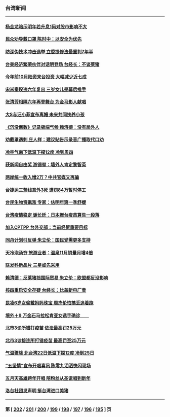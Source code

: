 ### 台湾新闻
---
#### [杨金龙暗示明年若升息1码对股市影响不大](../../pages/ncid1349361/n13391202.md) 
#### [民众劝导戴口罩 陈时中：以安全为优先](../../pages/ncid1349361/n13391253.md) 
#### [防深伪技术冲击选举 立委提修法最重判7年半](../../pages/ncid1349361/n13391258.md) 
#### [台美经济繁荣伙伴对话明登场 台经长：不谈莱猪](../../pages/ncid1349361/n13391246.md) 
#### [今年前10月陆资来台投资 大幅减少近七成](../../pages/ncid1349361/n13391208.md) 
#### [宋米秦睽违六年复出 三岁女儿是幕后推手](../../pages/ncid1349361/n13390882.md) 
#### [张清芳相隔六年再登舞台 为金马影人献唱](../../pages/ncid1349361/n13390751.md) 
#### [大S与汪小菲宣布离婚 未来共同扶养小孩](../../pages/ncid1349361/n13390513.md) 
#### [《沉没倒数》记录极端气候 赖清德：没有局外人](../../pages/ncid1349361/n13391007.md) 
#### [劝戴罩遇刺 庄人祥：建议贴告示录音广播取代口劝](../../pages/ncid1349361/n13390813.md) 
#### [冷空气南下低温下探12度 冷到周四](../../pages/ncid1349361/n13389107.md) 
#### [获新闻自由奖 游锡堃：墙外人肯定黎智英](../../pages/ncid1349361/n13389293.md) 
#### [两岸统一收入增2万？中共官媒又再骗](../../pages/ncid1349361/n13389295.md) 
#### [台捷运三莺线意外3死 遭罚84万暂时停工](../../pages/ncid1349361/n13389168.md) 
#### [台民生物资飙涨 专家：估明年第一季舒缓](../../pages/ncid1349361/n13389165.md) 
#### [台湾疫情稳定 谢长廷：日本赠台疫苗算告一段落](../../pages/ncid1349361/n13389117.md) 
#### [加入CPTPP 台外交部：当前经贸重要目标](../../pages/ncid1349361/n13389161.md) 
#### [同舟计划引反弹 朱立伦：国民党需更多支持](../../pages/ncid1349361/n13389179.md) 
#### [天冷泡汤夯 旅游业者：温泉11月销量月增4倍](../../pages/ncid1349361/n13389119.md) 
#### [联发科新晶片 三星或先采用](../../pages/ncid1349361/n13389063.md) 
#### [赖清德：反莱猪挡国际贸易 朱立伦：欧盟都反没影响](../../pages/ncid1349361/n13389061.md) 
#### [核四重启安全存疑  台经长：比盖新电厂贵](../../pages/ncid1349361/n13389025.md) 
#### [昆凌6岁女偷戴妈妈珠宝 周杰伦怕搞丢追着跑](../../pages/ncid1349361/n13386902.md) 
#### [境外＋9 万金石马拉松肯亚女选手确诊　　](../../pages/ncid1349361/n13389115.md) 
#### [北市3诊所错打疫苗 依法最高罚25万元](../../pages/ncid1349361/n13389125.md) 
#### [北市3诊接连所打错疫苗 最高罚至25万元](../../pages/ncid1349361/n13389104.md) 
#### [气温骤降 北台湾22日低温下探12度 冷到25日](../../pages/ncid1349361/n13388629.md) 
#### [“五坚情”宣布开唱喜讯 陈零九泪洒快闪现场](../../pages/ncid1349361/n13388182.md) 
#### [五月天高雄跨年开唱 陪粉丝从圣诞唱到新年](../../pages/ncid1349361/n13386346.md) 
#### [洛台社团发声明 挺台湾进口美猪](../../pages/ncid1349361/n13387734.md) 

---
#### 第 [ [202](./202.md) / [201](./201.md) / [200](./200.md) / [199](./199.md) / [198](./198.md) / [197](./197.md) / [196](./196.md) / [195](./195.md) ] 页
